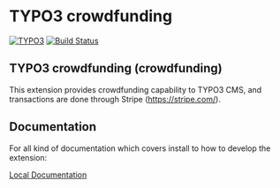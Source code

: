 # TYPO3 crowdfunding

[![TYPO3](https://img.shields.io/badge/TYPO3-8.7.0-orange.svg?style=flat-square)](https://typo3.org/) [![Build Status](https://travis-ci.org/pixelant/crowdfunding.svg?branch=master)](https://travis-ci.org/pixelant/crowdfunding)

## TYPO3 crowdfunding (crowdfunding)
This extension provides crowdfunding capability to TYPO3 CMS, and transactions are done through Stripe (https://stripe.com/).

## Documentation

For all kind of documentation which covers install to how to develop the extension:

[Local Documentation](Documentation/Index.rst)

